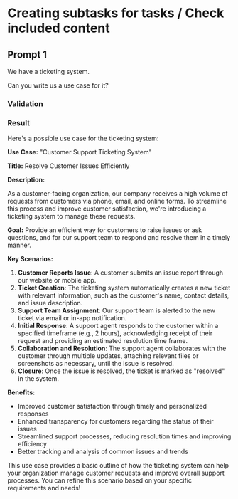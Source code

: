 # Creating subtasks for tasks / Check included content

## Prompt 1

We have a ticketing system.

Can you write us a use case for it?

### Validation

### Result

Here's a possible use case for the ticketing system:

**Use Case:** "Customer Support Ticketing System"

**Title:** Resolve Customer Issues Efficiently

**Description:**

As a customer-facing organization, our company receives a high volume of requests from customers via phone, email, and online forms. To streamline this process and improve customer satisfaction, we're introducing a ticketing system to manage these requests.

**Goal:** Provide an efficient way for customers to raise issues or ask questions, and for our support team to respond and resolve them in a timely manner.

**Key Scenarios:**

1. **Customer Reports Issue**: A customer submits an issue report through our website or mobile app.
2. **Ticket Creation**: The ticketing system automatically creates a new ticket with relevant information, such as the customer's name, contact details, and issue description.
3. **Support Team Assignment**: Our support team is alerted to the new ticket via email or in-app notification.
4. **Initial Response**: A support agent responds to the customer within a specified timeframe (e.g., 2 hours), acknowledging receipt of their request and providing an estimated resolution time frame.
5. **Collaboration and Resolution**: The support agent collaborates with the customer through multiple updates, attaching relevant files or screenshots as necessary, until the issue is resolved.
6. **Closure**: Once the issue is resolved, the ticket is marked as "resolved" in the system.

**Benefits:**

- Improved customer satisfaction through timely and personalized responses
- Enhanced transparency for customers regarding the status of their issues
- Streamlined support processes, reducing resolution times and improving efficiency
- Better tracking and analysis of common issues and trends

This use case provides a basic outline of how the ticketing system can help your organization manage customer requests and improve overall support processes. You can refine this scenario based on your specific requirements and needs!
